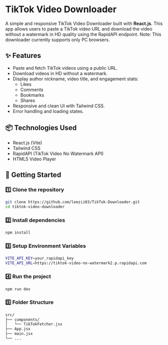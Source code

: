 # TikTok Video Downloader

A simple and responsive TikTok Video Downloader built with **React.js**. This app allows users to paste a TikTok video URL and download the video without a watermark in HD quality using the RapidAPI endpoint. Note: This downloader currently supports only PC browsers.

## ✨ Features

- Paste and fetch TikTok videos using a public URL.
- Download videos in HD without a watermark.
- Display author nickname, video title, and engagement stats:
  - Likes
  - Comments
  - Bookmarks
  - Shares
- Responsive and clean UI with Tailwind CSS.
- Error handling and loading states.

## 📦 Technologies Used

- React.js (Vite)
- Tailwind CSS
- RapidAPI (TikTok Video No Watermark API)
- HTML5 Video Player

## 🚀 Getting Started

### 1️⃣ Clone the repository

```sh
git clone https://github.com/leezii03/TikTok-Downloader.git
cd tiktok-video-downloader
```

### 2️⃣ Install dependencies
```sh
npm install
```

### 3️⃣ Setup Environment Variables
```sh
VITE_API_KEY=your_rapidapi_key
VITE_API_URL=https://tiktok-video-no-watermark2.p.rapidapi.com
```

### 4️⃣ Run the project
```sh
npm run dev
```

### 5️⃣ Folder Structure
```sh
src/
├── components/
│   └── TikTokFetcher.jsx
├── App.jsx
├── main.jsx
└── ...
```